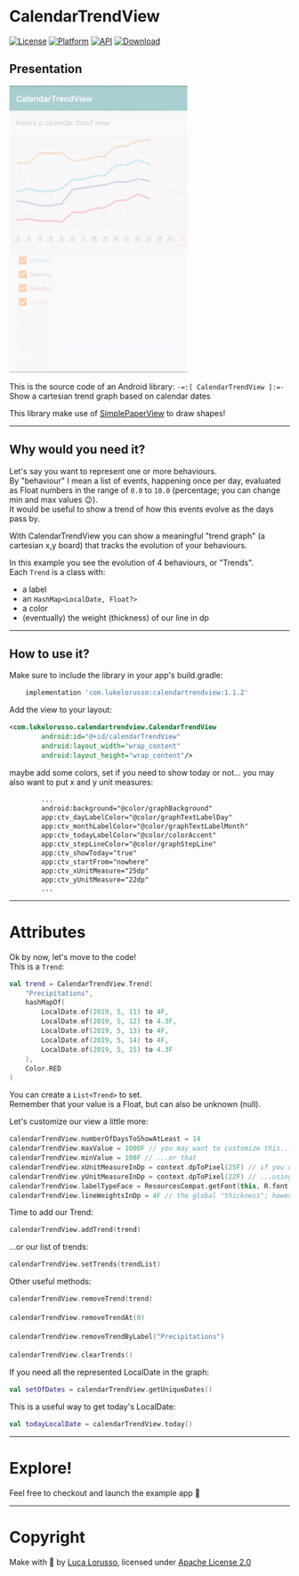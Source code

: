 CalendarTrendView
=================

[![License](https://img.shields.io/badge/License-Apache%202.0-blue.svg)](https://opensource.org/licenses/Apache-2.0) [![Platform](https://img.shields.io/badge/platform-android-green.svg)](http://developer.android.com/index.html) [![API](https://img.shields.io/badge/API-21%2B-brightgreen.svg?style=flat)](https://android-arsenal.com/api?level=21) [![Download](https://api.bintray.com/packages/lukelorusso/maven/com.lukelorusso:calendartrendview/images/download.svg?version=1.1.2) ](https://bintray.com/lukelorusso/maven/com.lukelorusso:calendartrendview/1.1.2/link)

## Presentation ##

![Demo](demo.gif)

This is the source code of an Android library: `-=:[ CalendarTrendView ]:=-`  
Show a cartesian trend graph based on calendar dates

This library make use of [SimplePaperView](https://github.com/lukelorusso/SimplePaperView) to draw shapes!

- - -

## Why would you need it? ##

Let's say you want to represent one or more behaviours.  
By "behaviour" I mean a list of events, happening once per day, evaluated as Float numbers in the range of `0.0` to `10.0` (percentage; you can change min and max values 😉).  
It would be useful to show a trend of how this events evolve as the days pass by.

With CalendarTrendView you can show a meaningful "trend graph" (a cartesian x,y board) that tracks the evolution of your behaviours.

In this example you see the evolution of 4 behaviours, or "Trends".  
Each `Trend` is a class with:  
* a label
* an `HashMap<LocalDate, Float?>`
* a color
* (eventually) the weight (thickness) of our line in dp

- - -

## How to use it? ##

Make sure to include the library in your app's build.gradle:

```groovy
    implementation 'com.lukelorusso:calendartrendview:1.1.2'
```  

Add the view to your layout:
```xml
<com.lukelorusso.calendartrendview.CalendarTrendView
        android:id="@+id/calendarTrendView"
        android:layout_width="wrap_content"
        android:layout_height="wrap_content"/>
```  

maybe add some colors, set if you need to show today or not... you may also want to put x and y unit measures:
```
        ...
        android:background="@color/graphBackground"
        app:ctv_dayLabelColor="@color/graphTextLabelDay"
        app:ctv_monthLabelColor="@color/graphTextLabelMonth"
        app:ctv_todayLabelColor="@color/colorAccent"
        app:ctv_stepLineColor="@color/graphStepLine"
        app:ctv_showToday="true"
        app:ctv_startFrom="nowhere"
        app:ctv_xUnitMeasure="25dp"
        app:ctv_yUnitMeasure="22dp"
        ...
```  

- - -

# Attributes #

Ok by now, let's move to the code!    
This is a `Trend`:
```kotlin
val trend = CalendarTrendView.Trend(
    "Precipitations",
    hashMapOf(
        LocalDate.of(2019, 5, 11) to 4F,
        LocalDate.of(2019, 5, 12) to 4.3F,
        LocalDate.of(2019, 5, 13) to 4F,
        LocalDate.of(2019, 5, 14) to 4F,
        LocalDate.of(2019, 5, 15) to 4.3F
    ),
    Color.RED
)
```  

You can create a `List<Trend>` to set.  
Remember that your value is a Float, but can also be unknown (null).

Let's customize our view a little more:  
```kotlin
calendarTrendView.numberOfDaysToShowAtLeast = 14
calendarTrendView.maxValue = 1000F // you may want to customize this...
calendarTrendView.minValue = 100F // ...or that
calendarTrendView.xUnitMeasureInDp = context.dpToPixel(25F) // if you don't like...
calendarTrendView.yUnitMeasureInDp = context.dpToPixel(22F) // ...using XML attributes
calendarTrendView.labelTypeFace = ResourcesCompat.getFont(this, R.font.proxima_nova_regular) // you can choose a font for days' labels
calendarTrendView.lineWeightsInDp = 4F // the global "thickness"; however, each Trend can override this with its own lineWeightsInDp
```  

Time to add our Trend:
```kotlin
calendarTrendView.addTrend(trend)
```  

...or our list of trends:
```kotlin
calendarTrendView.setTrends(trendList)
```  

Other useful methods:
```kotlin
calendarTrendView.removeTrend(trend)

calendarTrendView.removeTrendAt(0)

calendarTrendView.removeTrendByLabel("Precipitations")

calendarTrendView.clearTrends()
```  

If you need all the represented LocalDate in the graph:
```kotlin
val setOfDates = calendarTrendView.getUniqueDates()
```  

This is a useful way to get today's LocalDate:
```kotlin
val todayLocalDate = calendarTrendView.today()
```  

- - -

# Explore! #

Feel free to checkout and launch the example app 🎡

- - -

# Copyright #

Make with 💚 by [Luca Lorusso](http://lukelorusso.com), licensed under [Apache License 2.0](http://www.apache.org/licenses/LICENSE-2.0)
